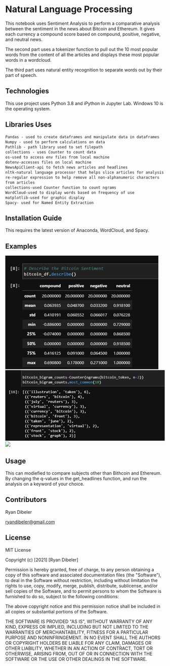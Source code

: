 # Natural Language Processing 

This notebook uses Sentiment Analysis to perform a comparative analysis between the sentiment in the news about Bitcoin and Ethereum.  It gives each currency a compound score based on compound, positive, negative, and neutral news. 

The second part uses a tokenizer function to pull out the 10 most popular words from the content of all the articles and displays these most popular words in a wordcloud.  

The third part uses natural entity recognition to separate words out by their part of speech.  



## Technologies
This use project uses Python 3.8 and iPython in Jupyter Lab.  Windows 10 is the operating system.

## Libraries Uses
    Pandas - used to create dataframes and manipulate data in dataframes
    Numpy - used to perform calculations on data
    Pathlib - path library used to set filepath
    collections - uses Counter to count data
    os-used to access env files from local machine
    dotenv-accesses files on local machine
    NewsApiClient-api to fetch news articles and headlines
    nltk-natural language processor that helps slice articles for analysis
    re-regular expression to help remove all non-alphanumeric characters from articles
    collections-used Counter function to count ngrams
    WordCloud-used to display words based on frequency of use
    matplotlib-used for graphic display
    Spacy- used for Named Entity Extraction

## Installation Guide
This requires the latest version of Anaconda, WordCloud, and Spacy. 

## Examples
![](./Images/Sentiment.JPG)
![](./Images/bigram.JPG) 
![](./Images/class_report.JPG) 

## Usage

This can modiefied to compare subjects other than Bithcoin and Ethereum.  By changing the q-values in the get_headlines function, and run the analysis on a keyword of your choice.  

## Contributors
Ryan Dibeler

ryandibeler@gmail.com

## License
MIT License

Copyright (c) [2021] [Ryan Dibeler]

Permission is hereby granted, free of charge, to any person obtaining a copy
of this software and associated documentation files (the "Software"), to deal
in the Software without restriction, including without limitation the rights
to use, copy, modify, merge, publish, distribute, sublicense, and/or sell
copies of the Software, and to permit persons to whom the Software is
furnished to do so, subject to the following conditions:

The above copyright notice and this permission notice shall be included in all
copies or substantial portions of the Software.

THE SOFTWARE IS PROVIDED "AS IS", WITHOUT WARRANTY OF ANY KIND, EXPRESS OR
IMPLIED, INCLUDING BUT NOT LIMITED TO THE WARRANTIES OF MERCHANTABILITY,
FITNESS FOR A PARTICULAR PURPOSE AND NONINFRINGEMENT. IN NO EVENT SHALL THE
AUTHORS OR COPYRIGHT HOLDERS BE LIABLE FOR ANY CLAIM, DAMAGES OR OTHER
LIABILITY, WHETHER IN AN ACTION OF CONTRACT, TORT OR OTHERWISE, ARISING FROM,
OUT OF OR IN CONNECTION WITH THE SOFTWARE OR THE USE OR OTHER DEALINGS IN THE
SOFTWARE.

